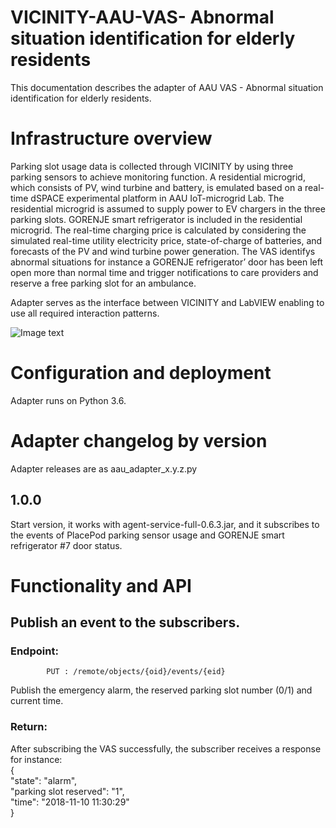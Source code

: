 # VICINITY-AAU-VAS- Abnormal situation identification for elderly residents
This documentation describes the adapter of AAU VAS - Abnormal situation identification for elderly residents.

# Infrastructure overview

Parking slot usage data is collected through VICINITY by using three parking sensors to achieve monitoring function. A residential microgrid, which consists of PV, wind turbine and battery, is emulated based on a real-time dSPACE experimental platform in AAU IoT-microgrid Lab. The residential microgrid is assumed to supply power to EV chargers in the three parking slots. GORENJE smart refrigerator is included in the residential microgrid. The real-time charging price is calculated by considering the simulated real-time utility electricity price, state-of-charge of batteries, and forecasts of the PV and wind turbine power generation. The VAS identifys abnormal situations for instance a GORENJE refrigerator’ door has been left open more than normal time and trigger notifications to care providers and reserve a free parking slot for an ambulance. 

Adapter serves as the interface between VICINITY and LabVIEW enabling to use all required interaction patterns.

![Image text](https://github.com/YajuanGuan/pics/AbnormalElderly.png)

# Configuration and deployment

Adapter runs on Python 3.6.

# Adapter changelog by version
Adapter releases are as aau_adapter_x.y.z.py

## 1.0.0
Start version, it works with agent-service-full-0.6.3.jar, and it subscribes to the events of PlacePod parking sensor usage and GORENJE smart refrigerator #7 door status. 

# Functionality and API

## Publish an event to the subscribers. 
### Endpoint:
            PUT : /remote/objects/{oid}/events/{eid}
Publish the emergency alarm, the reserved parking slot number (0/1) and current time. 
### Return:
After subscribing the VAS successfully, the subscriber receives a response for instance:  
{  
    "state": "alarm",  
    "parking slot reserved": "1",  
    "time": "2018-11-10 11:30:29"  
}
